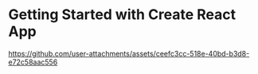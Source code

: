 # Getting Started with Create React App


https://github.com/user-attachments/assets/ceefc3cc-518e-40bd-b3d8-e72c58aac556



